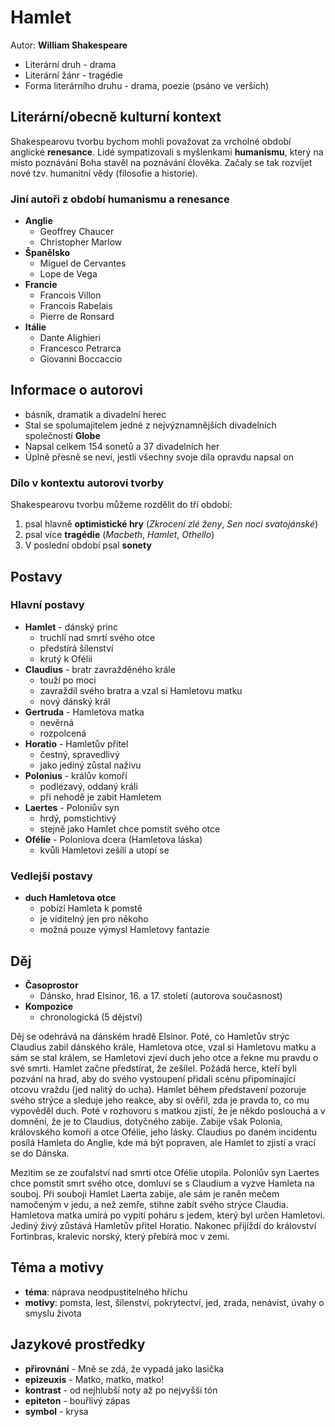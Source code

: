 # Hamlet

Autor: **William Shakespeare**

 - Literární druh - drama
 - Literární žánr - tragédie
 - Forma literárního druhu - drama, poezie (psáno ve verších)

## Literární/obecně kulturní kontext

Shakespearovu tvorbu bychom mohli považovat za vrcholné období anglické **renesance**. Lidé sympatizovali s myšlenkami **humanismu**, který na místo poznávání Boha stavěl na poznávání člověka. Začaly se tak rozvíjet nové tzv. humanitní vědy (filosofie a historie).

### Jiní autoři z období humanismu a renesance
 - **Anglie**
   - Geoffrey Chaucer
   - Christopher Marlow
 - **Španělsko**
   - Miguel de Cervantes
   - Lope de Vega
 - **Francie**
   - Francois Villon
   - Francois Rabelais
   - Pierre de Ronsard
 - **Itálie**
   - Dante Alighieri
   - Francesco Petrarca
   - Giovanni Boccaccio

## Informace o autorovi
 - básník, dramatik a divadelní herec
 - Stal se spolumajitelem jedné z nejvýznamnějších divadelních společností **Globe** 
 - Napsal celkem 154 sonetů a 37 divadelních her
 - Úplně přesně se neví, jestli všechny svoje díla opravdu napsal on

### Dílo v kontextu autorovi tvorby

Shakespearovu tvorbu můžeme rozdělit do tří období:

 1. psal hlavně **optimistické hry** (*Zkrocení zlé ženy*, *Sen noci svatojánské*)
 2. psal více **tragédie** (*Macbeth*, *Hamlet*, *Othello*)
 3. V poslední období psal **sonety**

## Postavy

### Hlavní postavy
 - **Hamlet** - dánský princ
   - truchlí nad smrtí svého otce
   - předstírá šílenství
   - krutý k Ofélii
 - **Claudius** - bratr zavražděného krále
   - touží po moci
   - zavraždil svého bratra a vzal si Hamletovu matku
   - nový dánský král
 - **Gertruda** - Hamletova matka
   - nevěrná
   - rozpolcená
 - **Horatio** - Hamletův přítel
   - čestný, spravedlivý
   - jako jediný zůstal naživu
 - **Polonius** - králův komoří
   - podlézavý, oddaný králi
   - při nehodě je zabit Hamletem
 - **Laertes** - Poloniův syn
   - hrdý, pomstichtivý
   - stejně jako Hamlet chce pomstít svého otce
 - **Ofélie** - Poloniova dcera (Hamletova láska)
   - kvůli Hamletovi zešílí a utopí se

### Vedlejší postavy
 - **duch Hamletova otce**
   - pobízí Hamleta k pomstě
   - je viditelný jen pro někoho
   - možná pouze výmysl Hamletovy fantazie

## Děj
 - **Časoprostor**
   - Dánsko, hrad Elsinor, 16. a 17. století (autorova současnost)
 - **Kompozice**
   - chronologická (5 dějství)

Děj se odehrává na dánském hradě Elsinor. Poté, co Hamletův strýc Claudius zabil dánského krále, Hamletova otce, vzal si Hamletovu matku a sám se stal králem, se Hamletovi zjeví duch jeho otce a řekne mu pravdu o své smrti. Hamlet začne předstírat, že zešílel. Požádá herce, kteří byli pozvání na hrad, aby do svého vystoupení přidali scénu připomínající otcovu vraždu (jed nalitý do ucha). Hamlet během představení pozoruje svého strýce a sleduje jeho reakce, aby si ověřil, zda je pravda to, co mu vypověděl duch. Poté v rozhovoru s matkou zjistí, že je někdo poslouchá a v domnění, že je to Claudius, dotyčného zabije. Zabije však Polonia, královského komoří a otce Ofélie, jeho lásky. Claudius po daném incidentu posílá Hamleta do Anglie, kde má být popraven, ale Hamlet to zjistí a vrací se do Dánska.

Mezitím se ze zoufalství nad smrtí otce Ofélie utopila. Poloniův syn Laertes chce pomstít smrt svého otce, domluví se s Claudium a vyzve Hamleta na souboj. Při souboji Hamlet Laerta zabije, ale sám je raněn mečem namočeným v jedu, a než zemře, stihne zabít svého strýce Claudia. Hamletova matka umírá po vypití poháru s jedem, který byl určen Hamletovi. Jediný živý zůstává Hamletův přitel Horatio. Nakonec přijíždí do království Fortinbras, kralevic norský, který přebírá moc v zemi.

## Téma a motivy
 - **téma**: náprava neodpustitelného hříchu
 - **motivy**: pomsta, lest, šílenství, pokrytectví, jed, zrada, nenávist, úvahy o smyslu života

## Jazykové prostředky
 - **přirovnání** - Mně se zdá, že vypadá jako lasička
 - **epizeuxis** - Matko, matko, matko!
 - **kontrast** - od nejhlubší noty až po nejvyšší tón
 - **epiteton** - bouřlivý zápas
 - **symbol** - krysa
